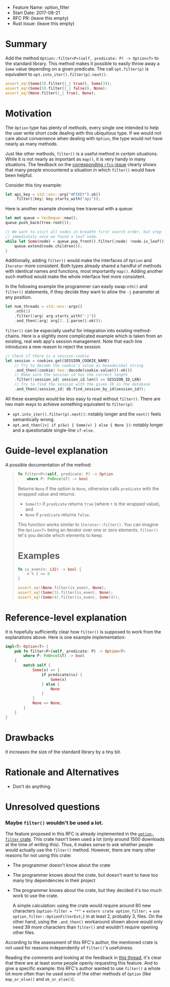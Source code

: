 - Feature Name: option_filter
- Start Date: 2017-08-21
- RFC PR: (leave this empty)
- Rust Issue: (leave this empty)

# Summary
[summary]: #summary

Add the method `Option::filter<P>(self, predicate: P) -> Option<T>` to the
standard library. This method makes it possible to easily throw away a `Some`
value depending on a given predicate. The call `opt.filter(p)` is equivalent
to `opt.into_iter().filter(p).next()`.

```rust
assert_eq!(Some(3).filter(|_| true)), Some(3));
assert_eq!(Some(3).filter(|_| false)), None);
assert_eq!(None.filter(|_| true), None);
```

# Motivation
[motivation]: #motivation

The `Option` type has plenty of methods, every single one intended to help the
user write short code dealing with this ubiquitous type. If we would not care
about convenience when dealing with `Option`, the type would not have nearly
as many methods.

Just like other methods, `filter()` is a useful method in *certain*
situations. While it is not nearly as important as `map()`, it is very handy
in many situations. The feedback on the [corresponding `rfcs`-issue][issue]
clearly shows that many people encountered a situation in which `filter()`
would have been helpful.

Consider this tiny example:

```rust
let api_key = std::env::arg("APIKEY").ok()
    .filter(|key| key.starts_with("api"));
```

Here is another example showing tree traversal with a queue:

```rust
let mut queue = VecDeque::new();
queue.push_back(tree.root());

// We want to visit all nodes in breadth first search order, but stop
// immediately once we found a leaf node.
while let Some(node) = queue.pop_front().filter(|node| !node.is_leaf()) {
    queue.extend(node.children());
}
```

Additionally, adding `filter()` would make the interfaces of `Option` and
`Iterator` more consistent. Both types already shared a handful of methods
with identical names and functions, most importantly `map()`. Adding another
such method would make the whole interface feel more consistent.

In the following example the programmer can easily swap `nth()` and `filter()`
statements, if they decide they want to allow the `-j` parameter at any
position.

```rust
let num_threads = std::env::args()
    .nth(1)
    .filter(|arg| arg.starts_with("-j"))
    .and_then(|arg| arg[2..].parse().ok());

```

`filter()` can be especially useful for integration into existing method-
chains. Here is a slightly more complicated example which is taken from an
existing, real web app's session management. Note that each line introduces a
new reason to reject the session.

```rust
// Check if there is a session-cookie
let session = cookies.get(SESSION_COOKIE_NAME)
    // Try to decode the cookie's value as hexadecimal string
    .and_then(|cookie| hex::decode(cookie.value()).ok())
    // Make sure the session id has the correct length
    .filter(|session_id| session_id.len() == SESSION_ID_LEN)
    // Try to find the session with the given ID in the database
    .and_then(|session_id| db.find_session_by_id(session_id));
```

All these examples would be less easy to read without `filter()`. There are
two main ways to achieve something equivalent to `filter(p)`:

- `opt.into_iter().filter(p).next()`: notably longer and the `next()` feels
  semantically wrong.
- `opt.and_then(|v| if p(&v) { Some(v) } else { None })`: notably longer and a
  questionable single-line `if-else`.


[issue]: https://github.com/rust-lang/rfcs/issues/1485

# Guide-level explanation
[guide-level-explanation]: #guide-level-explanation

A possible documentation of the method:

> ```rust
> fn filter<P>(self, predicate: P) -> Option
>     where P: FnOnce(&T) -> bool
> ```
>
> Returns `None` if the option is `None`, otherwise calls `predicate` with the
> wrapped value and returns:
>
> - `Some(t)` if `predicate` returns `true` (where `t` is the wrapped value),
>    and
> - `None` if `predicate` returns `false`.
>
> This function works similar to `Iterator::filter()`. You can imagine the
> `Option<T>` being an iterator over one or zero elements. `filter()` let's
> you decide which elements to keep.
>
> # Examples
>
> ```rust
> fn is_even(n: i32) -> bool {
>     n % 2 == 0
> }
>
> assert_eq!(None.filter(is_even), None);
> assert_eq!(Some(3).filter(is_even), None);
> assert_eq!(Some(4).filter(is_even), Some(4));
> ```
>

# Reference-level explanation
[reference-level-explanation]: #reference-level-explanation

It is hopefully sufficiently clear how `filter()` is supposed to work from the
explanations above. Here is one example implementation:

```rust
impl<T> Option<T> {
    pub fn filter<P>(self, predicate: P) -> Option<T>
        where P: FnOnce(&T) -> bool
    {
        match self {
            Some(x) => {
                if predicate(&x) {
                    Some(x)
                } else {
                    None
                }
            }
            None => None,
        }
    }
}
```

# Drawbacks
[drawbacks]: #drawbacks

It increases the size of the standard library by a tiny bit.

# Rationale and Alternatives
[alternatives]: #alternatives

- Don't do anything.

# Unresolved questions
[unresolved]: #unresolved-questions

### Maybe `filter()` wouldn't be used a lot.

The feature proposed in this RFC is already implemented in the
[`option-filter` crate][crate]. This crate hasn't been used a lot (only
around 1500 downloads at the time of writing this). Thus, it makes sense to ask whether people would actually use the `filter()` method. However, there
are many other reasons for not using this crate:

- The programmer doesn't know about the crate
- The programmer knows about the crate, but doesn't want to have too many tiny
  dependencies in their project
- The programmer knows about the crate, but they decided it's too much work to
  use the crate.

  A simple calculation: using the crate would require around 80 new characters
  (`option-filter = "*"` + `extern crate option_filter;` +
  `use option_filter::OptionFilterExt;`) in at least 2, probably 3, files. On
  the other hand, using the `.and_then()` workaround shown above would only
  need 39 more characters than `filter()` and wouldn't require opening other
  files.

According to the assessment of this RFC's author, the mentioned crate is not
used for reasons independently of `filter()`'s usefulness.

Reading the comments and looking at the feedback in [this thread][rfcs-issue],
it's clear that there are at least some people openly requesting this feature.
And to give a specific example: this RFC's author wanted to use `filter()` a
whole lot more often than he used some of the other methods of `Option` (like
`map_or_else()` and `ok_or_else()`).


[crate]: https://crates.io/crates/option-filter
[rfcs-issue]: https://github.com/rust-lang/rfcs/issues/1485
